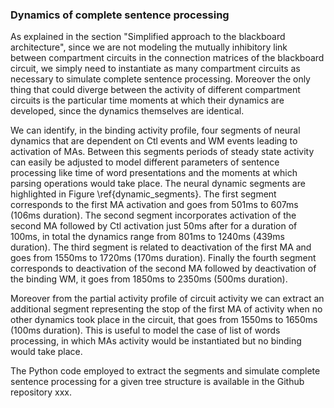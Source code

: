 ### Dynamics of complete sentence processing

As explained in the section "Simplified approach to the blackboard architecture", since we are not modeling the mutually inhibitory link between compartment circuits in the connection matrices of the blackboard circuit, we simply need to instantiate as many compartment circuits as necessary to simulate complete sentence processing. Moreover the only thing that could diverge between the activity of different compartment circuits is the particular time moments at which their dynamics are developed, since the dynamics themselves are identical.

We can identify, in the binding activity profile, four segments of neural dynamics that are dependent on Ctl events and WM events leading to activation of MAs. Between this segments periods of steady state activity can easily be adjusted to model different parameters of sentence processing like time of word presentations and the moments at which parsing operations would take place. The neural dynamic segments are highlighted in Figure \ref{dynamic_segments}. The first segment corresponds to the first MA activation and goes from 501ms to 607ms (106ms duration). The second segment incorporates activation of the second MA followed by Ctl activation just 50ms after for a duration of 100ms, in total the dynamics range from 801ms to 1240ms (439ms duration). The third segment is related to deactivation of the first MA and goes from 1550ms to 1720ms (170ms duration). Finally the fourth segment corresponds to deactivation of the second MA followed by deactivation of the binding WM, it goes from 1850ms to 2350ms (500ms duration).

Moreover from the partial activity profile of circuit activity we can extract an additional segment representing the stop of the first MA of activity when no other dynamics took place in the circuit, that goes from 1550ms to 1650ms (100ms duration). This is useful to model the case of list of words processing, in which MAs activity would be instantiated but no binding would take place.

The Python code employed to extract the segments and simulate complete sentence processing for a given tree structure is available in the Github repository xxx.